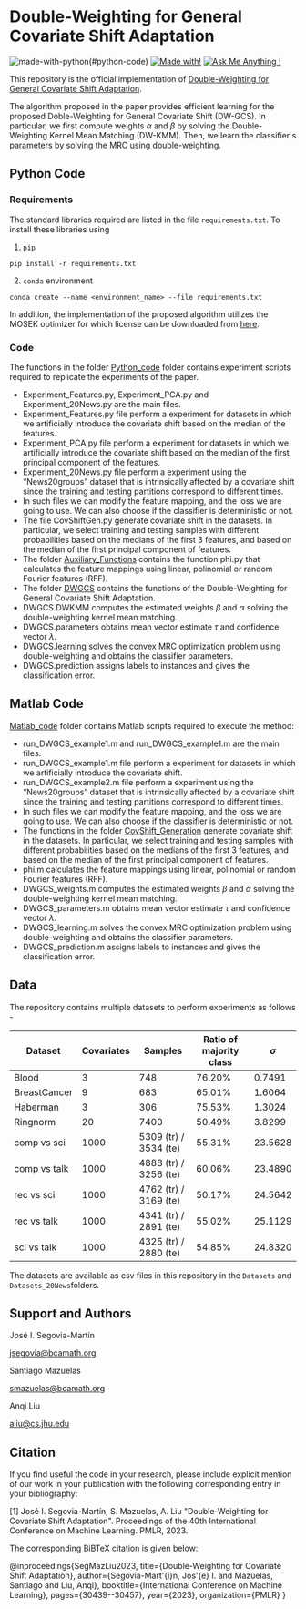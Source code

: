 # Double-Weighting for General Covariate Shift Adaptation
![made-with-python](https://img.shields.io/badge/Made%20with-Python-1f425f.svg)(#python-code) [![Made with!](https://img.shields.io/badge/Made%20with-MATLAB-red)](#matlab-code) [![Ask Me Anything !](https://img.shields.io/badge/Ask%20me-anything-1abc9c.svg)](#support-and-authors)

This repository is the official implementation of [Double-Weighting for General Covariate Shift Adaptation](https://arxiv.org/abs/2305.08637). 

The algorithm proposed in the paper provides efficient learning for the proposed Doble-Weighting for General Covariate Shift (DW-GCS). In particular, we first compute weights $\alpha$ and $\beta$ by solving the Double-Weighting Kernel Mean Matching (DW-KMM). Then, we learn the classifier's parameters by solving the MRC using double-weighting.

## Python Code

### Requirements

The standard libraries required are listed in the file `requirements.txt`. To install these libraries using

1) `pip`
```setup
pip install -r requirements.txt
```

2) `conda` environment
```
conda create --name <environment_name> --file requirements.txt
```

In addition, the implementation of the proposed algorithm utilizes the MOSEK optimizer for which license can be downloaded from [here](https://www.mosek.com/products/academic-licenses/).

### Code

The functions in the folder [Python_code](https://github.com/MachineLearningBCAM/MRCs-for-Covariate-Shift-Adaptation/tree/main/Experiments_Paper) folder contains experiment scripts required to replicate the experiments of the paper.

* Experiment_Features.py, Experiment_PCA.py and Experiment_20News.py are the main files. 
* Experiment_Features.py file perform a experiment for datasets in which we artificially introduce the covariate shift based on the median of the features. 
* Experiment_PCA.py file perform a experiment for datasets in which we artificially introduce the covariate shift based on the median of the first principal component of the features. 
* Experiment_20News.py file perform a experiment using the “News20groups” dataset that is intrinsically affected by a covariate shift since the training and testing partitions correspond to different times.
* In such files we can modify the feature mapping, and the loss we are going to use. We can also choose if the classifier is deterministic or not.
* The file CovShiftGen.py generate covariate shift in the datasets. In particular, we select training and testing samples with different probabilities based on the medians of the first 3 features, and based on the median of the first principal component of features.
* The folder [Auxiliary_Functions](https://github.com/MachineLearningBCAM/MRCs-for-Covariate-Shift-Adaptation/tree/main/Auxiliary_Functions) contains the function phi.py that calculates the feature mappings using linear, polinomial or random Fourier features (RFF).
* The folder [DWGCS](https://github.com/MachineLearningBCAM/MRCs-for-Covariate-Shift-Adaptation/tree/main/DWGCS) contains the functions of the Double-Weighting for General Covariate Shift Adaptation.
* DWGCS.DWKMM computes the estimated weights $\beta$ and $\alpha$ solving the double-weighting kernel mean matching.
* DWGCS.parameters obtains mean vector estimate $\tau$ and confidence vector $\lambda$.
* DWGCS.learning solves the convex MRC optimization problem using double-weighting and obtains the classifier parameters.
* DWGCS.prediction assigns labels to instances and gives the classification error.

## Matlab Code

[Matlab_code](https://github.com/MachineLearningBCAM/MRCs-for-Covariate-Shift-Adaptation/tree/main/Matlab_Code%20) folder contains Matlab scripts required to execute the method:

* run_DWGCS_example1.m and run_DWGCS_example1.m are the main files. 
* run_DWGCS_example1.m file perform a experiment for datasets in which we artificially introduce the covariate shift. 
* run_DWGCS_example2.m file perform a experiment using the “News20groups” dataset that is intrinsically affected by a covariate shift since the training and testing partitions correspond to different times. 
* In such files we can modify the feature mapping, and the loss we are going to use. We can also choose if the classifier is deterministic or not.
* The functions in the folder [CovShift_Generation](https://github.com/MachineLearningBCAM/MRCs-for-Covariate-Shift-Adaptation/tree/main/Matlab_Code%20/CovShift_Generation) generate covariate shift in the datasets. In particular, we select training and testing samples with different probabilities based on the medians of the first 3 features, and based on the median of the first principal component of features.
* phi.m calculates the feature mappings using linear, polinomial or random Fourier features (RFF).
* DWGCS_weights.m computes the estimated weights $\beta$ and $\alpha$ solving the double-weighting kernel mean matching.
* DWGCS_parameters.m obtains mean vector estimate $\tau$ and confidence vector $\lambda$.
* DWGCS_learning.m solves the convex MRC optimization problem using double-weighting and obtains the classifier parameters.
* DWGCS_prediction.m assigns labels to instances and gives the classification error.

## Data

The repository contains multiple datasets to perform experiments as follows - 

Dataset | Covariates | Samples | Ratio of majority class | $\sigma$
--- | --- | --- | --- | ---
Blood | 3 | 748 | 76.20% | 0.7491
BreastCancer | 9 | 683 | 65.01% | 1.6064
Haberman | 3 | 306 | 75.53% | 1.3024
Ringnorm | 20 | 7400 | 50.49% | 3.8299
comp vs sci | 1000 | 5309 (tr) / 3534 (te) | 55.31% | 23.5628
comp vs talk | 1000 | 4888 (tr) / 3256 (te) | 60.06% | 23.4890
rec vs sci | 1000 | 4762 (tr) / 3169 (te) | 50.17% | 24.5642
rec vs talk | 1000 | 4341 (tr) / 2891 (te) | 55.02% | 25.1129
sci vs talk | 1000 | 4325 (tr) / 2880 (te) | 54.85% | 24.8320

The datasets are available as csv files in this repository in the `Datasets` and `Datasets_20News`folders.

## Support and Authors

José I. Segovia-Martín

jsegovia@bcamath.org

Santiago Mazuelas 

smazuelas@bcamath.org

Anqi Liu

aliu@cs.jhu.edu

## Citation

If you find useful the code in your research, please include explicit mention of our work in your publication with the following corresponding entry in your bibliography:

[1] José I. Segovia-Martín, S. Mazuelas, A. Liu "Double-Weighting for Covariate Shift Adaptation". Proceedings of the 40th International Conference on Machine Learning. PMLR, 2023.

The corresponding BiBTeX citation is given below:

@inproceedings{SegMazLiu2023,
  title={Double-Weighting for Covariate Shift Adaptation},
  author={Segovia-Mart'{i}n, Jos'{e} I. and Mazuelas, Santiago and Liu, Anqi},
  booktitle={International Conference on Machine Learning},
  pages={30439--30457},
  year={2023},
  organization={PMLR}
}